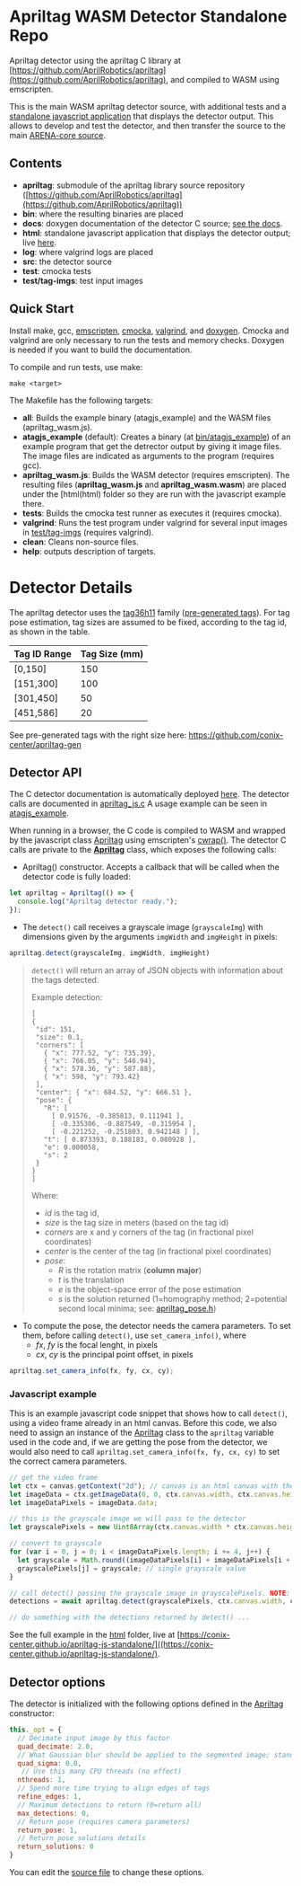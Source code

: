 # Apriltag WASM Detector Standalone Repo

Apriltag detector using the apriltag C library at [https://github.com/AprilRobotics/apriltag](https://github.com/AprilRobotics/apriltag), and compiled to WASM using emscripten.

This is the main WASM apriltag detector source, with additional tests and a [standalone javascript application](https://conix-center.github.io/apriltag-js-standalone/) that displays the detector output. This allows to develop and test the detector, and then transfer the source to the main [ARENA-core source](https://github.com/conix-center/ARENA-core/tree/master/apriltag).

## Contents

- **apriltag**: submodule of the apriltag library source repository ([https://github.com/AprilRobotics/apriltag](https://github.com/AprilRobotics/apriltag))
- **bin**: where the resulting binaries are placed
- **docs**: doxygen documentation of the detector C source; [see the docs](https://conix-center.github.io/apriltag-js-standalone/docs/files.html).
- **html**: standalone javascript application that displays the detector output; live [here](https://conix-center.github.io/apriltag-js-standalone/).
- **log**: where valgrind logs are placed
- **src**: the detector source
- **test**: cmocka tests
- **test/tag-imgs**: test input images

## Quick Start

Install make, gcc, [emscripten](https://emscripten.org/docs/getting_started/downloads.html), [cmocka](https://cmocka.org/), [valgrind](https://www.valgrind.org/downloads/?src=www.discoversdk.com), and [doxygen](https://www.doxygen.nl/manual/install.html).  Cmocka and valgrind are only necessary to run the tests and memory checks. Doxygen is needed if you want to build the documentation.

To compile and run tests, use make:

```make <target>```

The Makefile has the following targets:

- **all**: Builds the example binary (atagjs_example) and the WASM files (apriltag_wasm.js).
- **atagjs_example** (default): Creates a binary (at [bin/atagjs_example](bin/atagjs_example)) of an example program that get the detrector output by giving it image files. The image files are indicated as arguments to the program (requires gcc).
- **apriltag_wasm.js**: Builds the WASM detector (requires emscripten). The resulting files (**apriltag_wasm.js** and **apriltag_wasm.wasm**) are placed under the [html(html) folder so they are run with the javascript example there.
- **tests**: Builds the cmocka test runner as executes it (requires cmocka).
- **valgrind**: Runs the test program under valgrind for several input images in [test/tag-imgs](test/tag-imgs) (requires valgrind).
- **clean**: Cleans non-source files.
- **help**: outputs description of targets.

# Detector Details

The apriltag detector uses the [tag36h11](http://ptolemy.berkeley.edu/ptolemyII/ptII11.0/ptII/doc/codeDoc/edu/umich/eecs/april/tag/Tag36h11.html) family ([pre-generated tags](https://github.com/conix-center/apriltag-gen)). For tag pose estimation, tag sizes are assumed to be fixed, according to the tag id, as shown in the table.

| Tag ID Range | Tag Size (mm) |
| ------------ | ------------- |
| [0,150]      | 150           |
| [151,300]    | 100           |
| [301,450]    | 50            |
| [451,586]    | 20            |

See pre-generated tags with the right size here: https://github.com/conix-center/apriltag-gen

## Detector API

The C detector documentation is automatically deployed [here](https://conix-center.github.io/apriltag-js-standalone/docs/). The detector calls are documented in [apriltag_js.c](https://conix-center.github.io/apriltag-js-standalone/docs/apriltag__js_8h.html) A usage example can be seen in [atagjs_example](src/atagjs_example.c).

When running in a browser, the C code is compiled to WASM and wrapped by the javascript class [Apriltag](html/apriltag.js) using emscripten's [cwrap()](https://emscripten.org/docs/api_reference/preamble.js.html#cwrap). The detector C calls are private to the **[Apriltag](html/apriltag.js)** class, which exposes the following calls:

- Apriltag() constructor. Accepts a callback that will be called when the detector code is fully loaded:

```javascript
let apriltag = Apriltag(() => {
  console.log("Apriltag detector ready.");
});
```

- The ```detect()``` call receives a grayscale image (```grayscaleImg```) with dimensions given by the arguments ```imgWidth``` and ```imgHeight``` in pixels:

```javascript
apriltag.detect(grayscaleImg, imgWidth, imgHeight)
```

> ```detect()``` will return an array of JSON objects with information about the tags detected.
>
> Example detection:
>
> ```
> [
> {
>  "id": 151,
>  "size": 0.1,
>  "corners": [
>    { "x": 777.52, "y": 735.39},
>    { "x": 766.05, "y": 546.94},
>    { "x": 578.36, "y": 587.88},
>    { "x": 598, "y": 793.42}
>  ],
>  "center": { "x": 684.52, "y": 666.51 },
>  "pose": {
>    "R": [
>      [ 0.91576, -0.385813, 0.111941 ],
>      [ -0.335306, -0.887549, -0.315954 ],
>      [ -0.221252, -0.251803, 0.942148 ] ],
>    "t": [ 0.873393, 0.188183, 0.080928 ],
>    "e": 0.000058,
>    "s": 2
>  }
> }
> ]
> ```
>
> Where:
>
> * *id* is the tag id,
> * *size* is the tag size in meters (based on the tag id)
> * *corners* are x and y corners of the tag (in fractional pixel coordinates)
> * *center* is the center of the tag (in fractional pixel coordinates)
> * *pose*:
>   * *R* is the rotation matrix (**column major**)
>   * *t* is the translation
>   * *e* is the object-space error of the pose estimation
>   * *s* is the solution returned (1=homography method; 2=potential second local minima; see: [apriltag_pose.h](https://github.com/AprilRobotics/apriltag/blob/master/apriltag_pose.h))

- To compute the pose, the detector needs the camera parameters. To set them, before calling ```detect()```, use ```set_camera_info()```, where
  * *fx*, *fy* is the focal lenght, in pixels
  * *cx*, *cy* is the principal point offset, in pixels

```javascript
apriltag.set_camera_info(fx, fy, cx, cy);
```

### Javascript example

This is an example javascript code snippet that shows how to call ```detect()```, using a video frame already in an html canvas. Before this code, we also need to assign an instance of the [Apriltag](html/apriltag.js) class to the ```apriltag``` variable used in the code and, if we are getting the pose from the detector, we would also need to call ```apriltag.set_camera_info(fx, fy, cx, cy)``` to set the correct camera parameters.

```javascript
// get the video frame
let ctx = canvas.getContext("2d"); // canvas is an html canvas with the video frame
let imageData = ctx.getImageData(0, 0, ctx.canvas.width, ctx.canvas.height);
let imageDataPixels = imageData.data;

// this is the grayscale image we will pass to the detector
let grayscalePixels = new Uint8Array(ctx.canvas.width * ctx.canvas.height);

// convert to grayscale
for (var i = 0, j = 0; i < imageDataPixels.length; i += 4, j++) {
  let grayscale = Math.round((imageDataPixels[i] + imageDataPixels[i + 1] + imageDataPixels[i + 2]) / 3);
  grayscalePixels[j] = grayscale; // single grayscale value
}

// call detect() passing the grayscale image in grayscalePixels. NOTE: **apriltag** is a previously created instance of ```Apriltag```
detections = await apriltag.detect(grayscalePixels, ctx.canvas.width, ctx.canvas.height); // Important: pass a width and height matching the grayscalePixels array size

// do something with the detections returned by detect() ...
```

See the full example in the [html](html) folder, live at [https://conix-center.github.io/apriltag-js-standalone/]((https://conix-center.github.io/apriltag-js-standalone/).


## Detector options

The detector is initialized with the following options defined in the [Apriltag](html/apriltag.js) constructor:

```javascript
this._opt = {
  // Decimate input image by this factor
  quad_decimate: 2.0,
  // What Gaussian blur should be applied to the segmented image; standard deviation in pixels
  quad_sigma: 0.0,
   // Use this many CPU threads (no effect)
  nthreads: 1,
  // Spend more time trying to align edges of tags
  refine_edges: 1,
  // Maximum detections to return (0=return all)
  max_detections: 0,
  // Return pose (requires camera parameters)
  return_pose: 1,
  // Return pose solutions details
  return_solutions: 0
}
```

You can edit the [source file](html/apriltag.js) to change these options.
